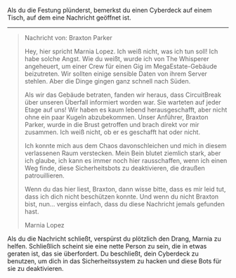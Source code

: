 Als du die Festung plünderst, bemerkst du einen Cyberdeck auf einem Tisch, auf dem eine Nachricht geöffnet ist.

---

> Nachricht von: Braxton Parker
>
> Hey, hier spricht Marnia Lopez. Ich weiß nicht, was ich tun soll! Ich habe solche Angst. Wie du weißt, wurde ich von The Whisperer angeheuert, um einer Crew für einen Gig im MegaEstate-Gebäude beizutreten. Wir sollten einige sensible Daten von ihrem Server stehlen. Aber die Dinge gingen ganz schnell nach Süden.
>
> Als wir das Gebäude betraten, fanden wir heraus, dass CircuitBreak über unseren Überfall informiert worden war. Sie warteten auf jeder Etage auf uns! Wir haben es kaum lebend herausgeschafft, aber nicht ohne ein paar Kugeln abzubekommen. Unser Anführer, Braxton Parker, wurde in die Brust getroffen und brach direkt vor mir zusammen. Ich weiß nicht, ob er es geschafft hat oder nicht.
>
> Ich konnte mich aus dem Chaos davonschleichen und mich in diesem verlassenen Raum verstecken. Mein Bein blutet ziemlich stark, aber ich glaube, ich kann es immer noch hier rausschaffen, wenn ich einen Weg finde, diese Sicherheitsbots zu deaktivieren, die draußen patrouillieren.
>
> Wenn du das hier liest, Braxton, dann wisse bitte, dass es mir leid tut, dass ich dich nicht beschützen konnte. Und wenn du nicht Braxton bist, nun... vergiss einfach, dass du diese Nachricht jemals gefunden hast.
>
> Marnia Lopez

Als du die Nachricht schließt, verspürst du plötzlich den Drang, Marnia zu helfen. Schließlich scheint sie eine nette Person zu sein, die in etwas geraten ist, das sie überfordert. Du beschließt, dein Cyberdeck zu benutzen, um dich in das Sicherheitssystem zu hacken und diese Bots für sie zu deaktivieren.
